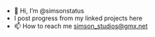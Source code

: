 - 👋 Hi, I’m @simsonstatus
- I post progress from my linked projects here
- 📫 How to reach me simson_studios@gmx.net

<!---
simsonstatus/simsonstatus is a ✨ special ✨ repository because its `README.md` (this file) appears on your GitHub profile.
You can click the Preview link to take a look at your changes.
--->
